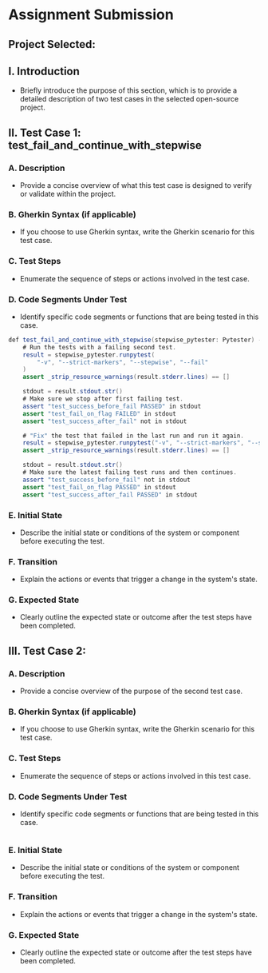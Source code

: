 # Assignment Submission

## Project Selected: <Enter project name>

## I. Introduction
- Briefly introduce the purpose of this section, which is to provide a detailed description of two test cases in the selected open-source project.

## II. Test Case 1: test_fail_and_continue_with_stepwise
### A. Description
- Provide a concise overview of what this test case is designed to verify or validate within the project.
### B. Gherkin Syntax (if applicable)
- If you choose to use Gherkin syntax, write the Gherkin scenario for this test case.
### C. Test Steps
- Enumerate the sequence of steps or actions involved in the test case.
### D. Code Segments Under Test
- Identify specific code segments or functions that are being tested in this case.

```Java
def test_fail_and_continue_with_stepwise(stepwise_pytester: Pytester) -> None:
    # Run the tests with a failing second test.
    result = stepwise_pytester.runpytest(
        "-v", "--strict-markers", "--stepwise", "--fail"
    )
    assert _strip_resource_warnings(result.stderr.lines) == []

    stdout = result.stdout.str()
    # Make sure we stop after first failing test.
    assert "test_success_before_fail PASSED" in stdout
    assert "test_fail_on_flag FAILED" in stdout
    assert "test_success_after_fail" not in stdout

    # "Fix" the test that failed in the last run and run it again.
    result = stepwise_pytester.runpytest("-v", "--strict-markers", "--stepwise")
    assert _strip_resource_warnings(result.stderr.lines) == []

    stdout = result.stdout.str()
    # Make sure the latest failing test runs and then continues.
    assert "test_success_before_fail" not in stdout
    assert "test_fail_on_flag PASSED" in stdout
    assert "test_success_after_fail PASSED" in stdout
```
### E. Initial State
- Describe the initial state or conditions of the system or component before executing the test.
### F. Transition
- Explain the actions or events that trigger a change in the system's state.
### G. Expected State
- Clearly outline the expected state or outcome after the test steps have been completed.

## III. Test Case 2: 
### A. Description
- Provide a concise overview of the purpose of the second test case.
### B. Gherkin Syntax (if applicable)
- If you choose to use Gherkin syntax, write the Gherkin scenario for this test case.
### C. Test Steps
- Enumerate the sequence of steps or actions involved in this test case.
### D. Code Segments Under Test
- Identify specific code segments or functions that are being tested in this case.
```Java
```
### E. Initial State
- Describe the initial state or conditions of the system or component before executing the test.
### F. Transition
- Explain the actions or events that trigger a change in the system's state.
### G. Expected State
- Clearly outline the expected state or outcome after the test steps have been completed.

